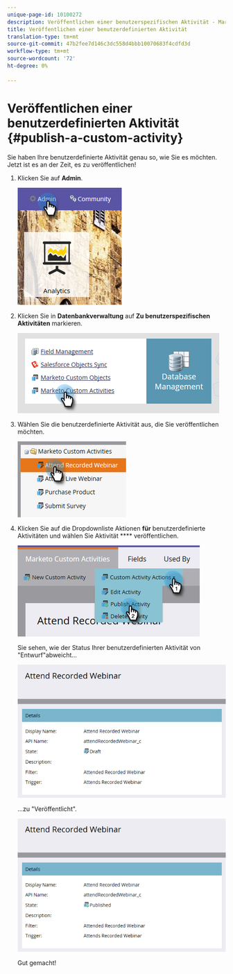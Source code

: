 ```yaml
---
unique-page-id: 10100272
description: Veröffentlichen einer benutzerspezifischen Aktivität - Marketing Docs - Produktdokumentation
title: Veröffentlichen einer benutzerdefinierten Aktivität
translation-type: tm+mt
source-git-commit: 47b2fee7d146c3dc558d4bbb10070683f4cdfd3d
workflow-type: tm+mt
source-wordcount: '72'
ht-degree: 0%

---
```



# Veröffentlichen einer benutzerdefinierten Aktivität {#publish-a-custom-activity}

Sie haben Ihre benutzerdefinierte Aktivität genau so, wie Sie es möchten. Jetzt ist es an der Zeit, es zu veröffentlichen!

1. Klicken Sie auf **Admin**.

   ![](assets/one-2.png)

1. Klicken Sie in **Datenbankverwaltung** auf **Zu benutzerspezifischen Aktivitäten** markieren.

   ![](assets/two-2.png)

1. Wählen Sie die benutzerdefinierte Aktivität aus, die Sie veröffentlichen möchten.

   ![](assets/three-2.png)

1. Klicken Sie auf die Dropdownliste Aktionen **für** benutzerdefinierte Aktivitäten und wählen Sie Aktivität **** veröffentlichen.

   ![](assets/four-2.png)

   Sie sehen, wie der Status Ihrer benutzerdefinierten Aktivität von &quot;Entwurf&quot;abweicht...

   ![](assets/five-2.png)

   ...zu &quot;Veröffentlicht&quot;.

   ![](assets/six-2.png)

   Gut gemacht!

